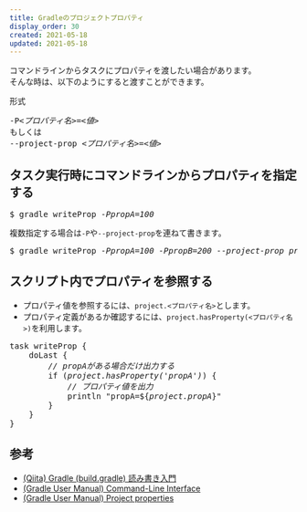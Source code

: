 ```yaml
---
title: Gradleのプロジェクトプロパティ
display_order: 30
created: 2021-05-18
updated: 2021-05-18
---
```

コマンドラインからタスクにプロパティを渡したい場合があります。  
そんな時は、以下のようにすると渡すことができます。

<div class="code-box-syntax">
<div class="title">形式</div>
<pre>
-P<em>&lt;プロパティ名&gt;</em>=<em class="blue">&lt;値&gt;</em>
もしくは
--project-prop <em>&lt;プロパティ名&gt;</em>=<em class="blue">&lt;値&gt;</em>
</pre>
</div>

## タスク実行時にコマンドラインからプロパティを指定する
<div class="code-box-output no-title">
<pre>
$ gradle writeProp <em>-PpropA=100</em>
</pre>
</div>

複数指定する場合は`-P`や`--project-prop`を連ねて書きます。
<div class="code-box-output no-title">
<pre>
$ gradle writeProp <em>-PpropA=100</em> <em>-PpropB=200</em> <em>--project-prop propC=300</em>
</pre>
</div>

## スクリプト内でプロパティを参照する
- プロパティ値を参照するには、`project.<プロパティ名>`とします。
- プロパティ定義があるか確認するには、`project.hasProperty(<プロパティ名>)`を利用します。
<div class="code-box no-title">
<pre>
task writeProp {
    doLast {
        <em class="comment">// propAがある場合だけ出力する</em>
        if (<em>project.hasProperty('propA')</em>) {
            <em class="comment">// プロパティ値を出力</em>
            println "propA=${<em>project.propA</em>}"
        }
    }
}
</pre>
</div>

## 参考
- [(Qiita) Gradle (build.gradle) 読み書き入門](https://qiita.com/hatimiti/items/a127311d739c9d3e0045)
- [(Gradle User Manual) Command-Line Interface](https://docs.gradle.org/current/userguide/command_line_interface.html)
- [(Gradle User Manual) Project properties](https://docs.gradle.org/current/userguide/build_environment.html#sec:project_properties)
